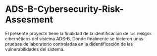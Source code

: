 # ADS-B-Cybersecurity-Risk-Assesment
El presente proyecto tiene la finalidad de la identificación de los reisgos cibernéticos del sistema ADS-B. Donde finalmente se hicieron unas pruebas de laboratorio controladas en la didentificación de las vulnerabilidades del sistema.
